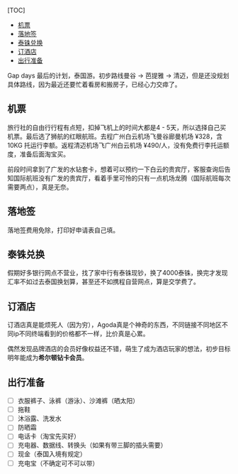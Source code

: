 [TOC]
- [机票](#%E6%9C%BA%E7%A5%A8)
- [落地签](#%E8%90%BD%E5%9C%B0%E7%AD%BE)
- [泰铢兑换](#%E6%B3%B0%E9%93%A2%E5%85%91%E6%8D%A2)
- [订酒店](#%E8%AE%A2%E9%85%92%E5%BA%97)
- [出行准备](#%E5%87%BA%E8%A1%8C%E5%87%86%E5%A4%87)

Gap days 最后的计划，泰国游。初步路线曼谷 -> 芭提雅 -> 清迈，但是还没规划具体路线，因为最近还要忙着看房和搬房子，已经心力交瘁了。

## 机票

旅行社的自由行行程有点短，扣掉飞机上的时间大都是4 - 5天，所以选择自己买机票。最后选了狮航的红眼航班。去程广州白云机场飞曼谷廊曼机场 ¥328，含 10KG 托运行李额。返程清迈机场飞广州白云机场 ¥490/人，没有免费行李托运额度，准备后面淘宝买。

前段时间拿到了广发的水钻套卡，想着可以预约一下白云的贵宾厅，客服查询后告知国际航班没有广发的贵宾厅，看着手里可怜的只有一点机场龙腾（国际航班每次需要两点），真是无奈。

## 落地签

落地签费用免除，打印好申请表自己填。

## 泰铢兑换

假期好多银行网点不营业，找了家中行有泰铢现钞，换了4000泰铢，换完才发现汇率不如过去泰国换划算，甚至还不如携程自营网点，算是交学费了。

## 订酒店

订酒店真是能烦死人（因为穷），Agoda真是个神奇的东西，不同链接不同地区不同ip不同终端看到的价格都不一样，比价真是心累。

偶然发现品牌酒店的会员好像权益还不错，萌生了成为酒店玩家的想法，初步目标明年能成为**希尔顿钻卡会员**。

## 出行准备

- [ ] 衣服裤子、泳裤（游泳）、沙滩裤（晒太阳）
- [ ] 拖鞋
- [ ] 沐浴露、洗发水
- [ ] 防晒霜
- [ ] 电话卡（淘宝先买好）
- [ ] 充电器、数据线、转换头（如果有带三脚的插头需要）
- [ ] 现金（泰国入境有规定）
- [ ] 充电宝（不确定可不可以带）
